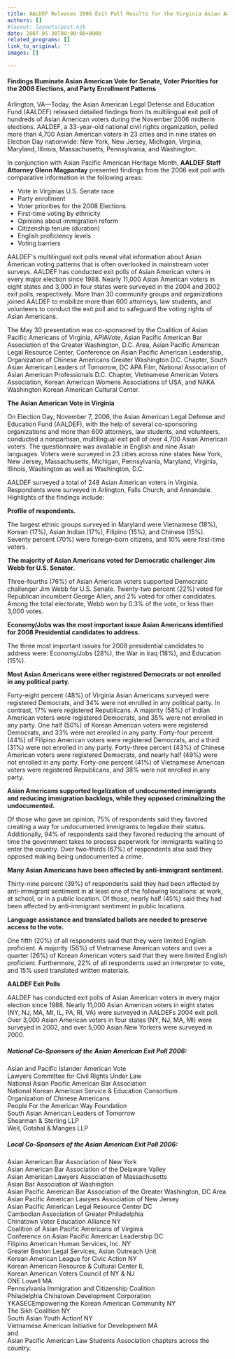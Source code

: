 ```yaml
---
title: AALDEF Releases 2006 Exit Poll Results for the Virginia Asian American Vote
authors: []
#layout: layouts/post.njk
date: 2007-05-30T00:00:00+0000
related_programs: []
link_to_original: ''
images: []

---
```

#### Findings Illuminate Asian American Vote for Senate, Voter Priorities for the 2008 Elections, and Party Enrollment Patterns

Arlington, VA—Today, the Asian American Legal Defense and Education Fund (AALDEF) released detailed findings from its multilingual exit poll of hundreds of Asian American voters during the November 2006 midterm elections. AALDEF, a 33-year-old national civil rights organization, polled more than 4,700 Asian American voters in 23 cities and in nine states on Election Day nationwide: New York, New Jersey, Michigan, Virginia, Maryland, Illinois, Massachusetts, Pennsylvania, and Washington.

In conjunction with Asian Pacific American Heritage Month, **AALDEF Staff Attorney Glenn Magpantay** presented findings from the 2006 exit poll with comparative information in the following areas:

* Vote in Virginias U.S. Senate race
* Party enrollment
* Voter priorities for the 2008 Elections
* First-time voting by ethnicity
* Opinions about immigration reform
* Citizenship tenure (duration)
* English proficiency levels
* Voting barriers

AALDEF's multilingual exit polls reveal vital information about Asian American voting patterns that is often overlooked in mainstream voter surveys. AALDEF has conducted exit polls of Asian American voters in every major election since 1988. Nearly 11,000 Asian American voters in eight states and 3,000 in four states were surveyed in the 2004 and 2002 exit polls, respectively. More than 30 community groups and organizations joined AALDEF to mobilize more than 600 attorneys, law students, and volunteers to conduct the exit poll and to safeguard the voting rights of Asian Americans.

The May 30 presentation was co-sponsored by the Coalition of Asian Pacific Americans of Virginia, APIAVote, Asian Pacific American Bar Association of the Greater Washington, D.C. Area, Asian Pacific American Legal Resource Center, Conference on Asian Pacific American Leadership, Organization of Chinese Americans Greater Washington D.C. Chapter, South Asian American Leaders of Tomorrow, DC APA Film, National Association of Asian American Professionals D.C. Chapter, Vietnamese American Voters Association, Korean American Womens Associations of USA, and NAKA Washington Korean American Cultural Center.

**The Asian American Vote in Virginia**

On Election Day, November 7, 2006, the Asian American Legal Defense and Education Fund (AALDEF), with the help of several co-sponsoring organizations and more than 600 attorneys, law students, and volunteers, conducted a nonpartisan, multilingual exit poll of over 4,700 Asian American voters. The questionnaire was available in English and nine Asian languages. Voters were surveyed in 23 cities across nine states New York, New Jersey, Massachusetts, Michigan, Pennsylvania, Maryland, Virginia, Illinois, Washington as well as Washington, D.C.

AALDEF surveyed a total of 248 Asian American voters in Virginia. Respondents were surveyed in Arlington, Falls Church, and Annandale. Highlights of the findings include:

**Profile of respondents.**

The largest ethnic groups surveyed in Maryland were Vietnamese (18%), Korean (17%), Asian Indian (17%), Filipino (15%), and Chinese (15%). Seventy percent (70%) were foreign-born citizens, and 10% were first-time voters.

**The majority of Asian Americans voted for Democratic challenger Jim Webb for U.S. Senator.**

Three-fourths (76%) of Asian American voters supported Democratic challenger Jim Webb for U.S. Senate. Twenty-two percent (22%) voted for Republican incumbent George Allen, and 2% voted for other candidates. Among the total electorate, Webb won by 0.3% of the vote, or less than 3,000 votes.

**Economy/Jobs was the most important issue Asian Americans identified for 2008 Presidential candidates to address.**

The three most important issues for 2008 presidential candidates to address were: Economy/Jobs (28%), the War in Iraq (18%), and Education (15%).

**Most Asian Americans were either registered Democrats or not enrolled in any political party.**

Forty-eight percent (48%) of Virginia Asian Americans surveyed were registered Democrats, and 34% were not enrolled in any political party. In contrast, 17% were registered Republicans. A majority (58%) of Indian American voters were registered Democrats, and 35% were not enrolled in any party. One half (50%) of Korean American voters were registered Democrats, and 33% were not enrolled in any party. Forty-four percent (44%) of Filipino American voters were registered Democrats, and a third (31%) were not enrolled in any party. Forty-three percent (43%) of Chinese American voters were registered Democrats, and nearly half (49%) were not enrolled in any party. Forty-one percent (41%) of Vietnamese American voters were registered Republicans, and 38% were not enrolled in any party.

**Asian Americans supported legalization of undocumented immigrants and reducing immigration backlogs, while they opposed criminalizing the undocumented.**

Of those who gave an opinion, 75% of respondents said they favored creating a way for undocumented immigrants to legalize their status. Additionally, 94% of respondents said they favored reducing the amount of time the government takes to process paperwork for immigrants waiting to enter the country. Over two-thirds (67%) of respondents also said they opposed making being undocumented a crime.

**Many Asian Americans have been affected by anti-immigrant sentiment.**

Thirty-nine percent (39%) of respondents said they had been affected by anti-immigrant sentiment in at least one of the following locations: at work, at school, or in a public location. Of those, nearly half (45%) said they had been affected by anti-immigrant sentiment in public locations.

**Language assistance and translated ballots are needed to preserve access to the vote.**

One fifth (20%) of all respondents said that they were limited English proficient. A majority (56%) of Vietnamese American voters and over a quarter (26%) of Korean American voters said that they were limited English proficient. Furthermore, 22% of all respondents used an interpreter to vote, and 15% used translated written materials.

**AALDEF Exit Polls**

AALDEF has conducted exit polls of Asian American voters in every major election since 1988. Nearly 11,000 Asian American voters in eight states (NY, NJ, MA, MI, IL, PA, RI, VA) were surveyed in AALDEFs 2004 exit poll. Over 3,000 Asian American voters in four states (NY, NJ, MA, MI) were surveyed in 2002, and over 5,000 Asian New Yorkers were surveyed in 2000.

##### **National Co-Sponsors of the Asian American Exit Poll 2006:**

Asian and Pacific Islander American Vote  
Lawyers Committee for Civil Rights Under Law  
National Asian Pacific American Bar Association  
National Korean American Service & Education Consortium  
Organization of Chinese Americans  
People For the American Way Foundation  
South Asian American Leaders of Tomorrow  
Shearman & Sterling LLP  
Weil, Gotshal & Manges LLP

##### **Local Co-Sponsors of the Asian American Exit Poll 2006:**

Asian American Bar Association of New York  
Asian American Bar Association of the Delaware Valley  
Asian American Lawyers Association of Massachusetts  
Asian Bar Association of Washington  
Asian Pacific American Bar Association of the Greater Washington, DC Area  
Asian Pacific American Lawyers Association of New Jersey  
Asian Pacific American Legal Resource Center DC  
Cambodian Association of Greater Philadelphia  
Chinatown Voter Education Alliance NY  
Coalition of Asian Pacific Americans of Virginia  
Conference on Asian Pacific American Leadership DC  
Filipino American Human Services, Inc. NY  
Greater Boston Legal Services, Asian Outreach Unit  
Korean American League for Civic Action NY  
Korean American Resource & Cultural Center IL  
Korean American Voters Council of NY & NJ  
ONE Lowell MA  
Pennsylvania Immigration and Citizenship Coalition  
Philadelphia Chinatown Development Corporation  
YKASECEmpowering the Korean American Community NY  
The Sikh Coalition NY  
South Asian Youth Action! NY  
Vietnamese American Initiative for Development MA  
and  
Asian Pacific American Law Students Association chapters across the country.